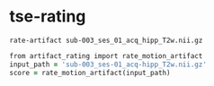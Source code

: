 # tse-rating
```rate-artifact sub-003_ses_01_acq_hipp_T2w.nii.gz```

```ruby
from artifact_rating import rate_motion_artifact
input_path = 'sub-003_ses-01_acq-hipp_T2w.nii.gz'
score = rate_motion_artifact(input_path)
```
